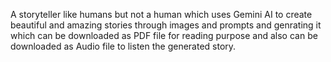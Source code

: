 A storyteller like humans but not a human which uses Gemini AI to create beautiful and amazing stories through images and prompts and genrating it which can be downloaded as PDF file for reading purpose and also can be downloaded as Audio file to listen the generated story.
